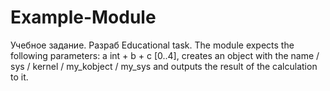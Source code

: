 # Example-Module
Учебное задание. Разраб
Educational task. The module expects the following parameters: a int + b + c [0..4], creates an object with the name / sys / kernel / my_kobject / my_sys and outputs the result of the calculation to it.
